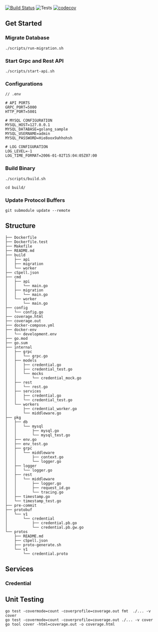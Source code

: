 [![Build Status](https://travis-ci.org/chanhteam/golang-service-example.svg?branch=master)](https://travis-ci.org/chanhteam/golang-service-example)
![Tests](https://github.com/chanhteam/golang-service-example/workflows/Tests/badge.svg)
[![codecov](https://codecov.io/gh/chanhteam/golang-service-example/branch/master/graph/badge.svg?token=S02QXOCQJ9)](https://codecov.io/gh/chanhteam/golang-service-example)

## Get Started

### Migrate Database

```
./scripts/run-migration.sh
```

### Start Grpc and Rest API

```
./scripts/start-api.sh
```

### Configurations

```
// .env

# API PORTS
GRPC_PORT=5000
HTTP_PORT=5001

# MYSQL CONFIGURATION
MYSQL_HOST=127.0.0.1
MYSQL_DATABASE=golang_sample
MYSQL_USERNAME=admin
MYSQL_PASSWORD=Hie8oox9ahhohsh

# LOG CONFIGURATION
LOG_LEVEL=-1
LOG_TIME_FORMAT=2006-01-02T15:04:05Z07:00
```

### Build Binary

```
./scripts/build.sh
```
```
cd build/
```

### Update Protocol Buffers

```
git submodule update --remote
```

## Structure

```
├── Dockerfile
├── Dockerfile.test
├── Makefile
├── README.md
├── build
│   ├── api
│   ├── migration
│   └── worker
├── cSpell.json
├── cmd
│   ├── api
│   │   └── main.go
│   ├── migration
│   │   └── main.go
│   └── worker
│       └── main.go
├── config
│   └── config.go
├── coverage.html
├── coverage.out
├── docker-compose.yml
├── docker-env
│   └── development.env
├── go.mod
├── go.sum
├── internal
│   ├── grpc
│   │   └── grpc.go
│   ├── models
│   │   ├── credential.go
│   │   ├── credential_test.go
│   │   └── mocks
│   │       └── credential_mock.go
│   ├── rest
│   │   └── rest.go
│   ├── services
│   │   ├── credential.go
│   │   └── credential_test.go
│   └── workers
│       ├── credential_worker.go
│       └── middleware.go
├── pkg
│   ├── db
│   │   └── mysql
│   │       ├── mysql.go
│   │       └── mysql_test.go
│   ├── env.go
│   ├── env_test.go
│   ├── grpc
│   │   └── middleware
│   │       ├── context.go
│   │       └── logger.go
│   ├── logger
│   │   └── logger.go
│   ├── rest
│   │   └── middleware
│   │       ├── logger.go
│   │       ├── request_id.go
│   │       └── tracing.go
│   ├── timestamp.go
│   └── timestamp_test.go
├── pre-commit
├── protobuf
│   └── v1
│       └── credential
│           ├── credential.pb.go
│           └── credential.pb.gw.go
└── protos
    ├── README.md
    ├── cSpell.json
    ├── proto-generate.sh
    └── v1
        └── credential.proto
```


## Services
### Credential

## Unit Testing

```
go test -covermode=count -coverprofile=coverage.out fmt  ./... -v cover
go test -covermode=count -coverprofile=coverage.out ./... -v cover
go tool cover -html=coverage.out -o coverage.html
```
